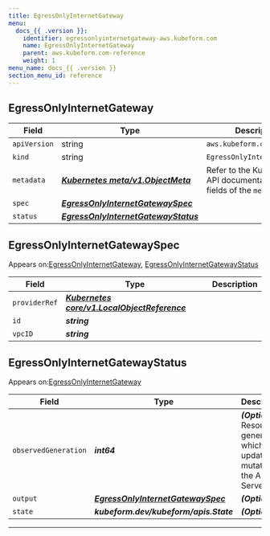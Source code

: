 ```yaml
---
title: EgressOnlyInternetGateway
menu:
  docs_{{ .version }}:
    identifier: egressonlyinternetgateway-aws.kubeform.com
    name: EgressOnlyInternetGateway
    parent: aws.kubeform.com-reference
    weight: 1
menu_name: docs_{{ .version }}
section_menu_id: reference
---
```


## EgressOnlyInternetGateway
| Field | Type | Description |
| ------ | ----- | ----------- |
| `apiVersion` | string | `aws.kubeform.com/v1alpha1` |
|    `kind` | string | `EgressOnlyInternetGateway` |
| `metadata` | ***[Kubernetes meta/v1.ObjectMeta](https://kubernetes.io/docs/reference/generated/kubernetes-api/v1.13/#objectmeta-v1-meta)***|Refer to the Kubernetes API documentation for the fields of the `metadata` field.|
| `spec` | ***[EgressOnlyInternetGatewaySpec](#EgressOnlyInternetGatewaySpec)***||
| `status` | ***[EgressOnlyInternetGatewayStatus](#EgressOnlyInternetGatewayStatus)***||
## EgressOnlyInternetGatewaySpec

Appears on:[EgressOnlyInternetGateway](#EgressOnlyInternetGateway), [EgressOnlyInternetGatewayStatus](#EgressOnlyInternetGatewayStatus)

| Field | Type | Description |
| ------ | ----- | ----------- |
| `providerRef` | ***[Kubernetes core/v1.LocalObjectReference](https://kubernetes.io/docs/reference/generated/kubernetes-api/v1.13/#localobjectreference-v1-core)***||
| `id` | ***string***||
| `vpcID` | ***string***||
## EgressOnlyInternetGatewayStatus

Appears on:[EgressOnlyInternetGateway](#EgressOnlyInternetGateway)

| Field | Type | Description |
| ------ | ----- | ----------- |
| `observedGeneration` | ***int64***| ***(Optional)*** Resource generation, which is updated on mutation by the API Server.|
| `output` | ***[EgressOnlyInternetGatewaySpec](#EgressOnlyInternetGatewaySpec)***| ***(Optional)*** |
| `state` | ***kubeform.dev/kubeform/apis.State***| ***(Optional)*** |
---
